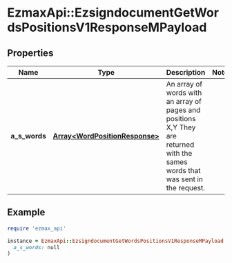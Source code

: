 # EzmaxApi::EzsigndocumentGetWordsPositionsV1ResponseMPayload

## Properties

| Name | Type | Description | Notes |
| ---- | ---- | ----------- | ----- |
| **a_s_words** | [**Array&lt;WordPositionResponse&gt;**](WordPositionResponse.md) | An array of words with an array of pages and positions X,Y  They are returned with the sames words that was sent in the request. |  |

## Example

```ruby
require 'ezmax_api'

instance = EzmaxApi::EzsigndocumentGetWordsPositionsV1ResponseMPayload.new(
  a_s_words: null
)
```

